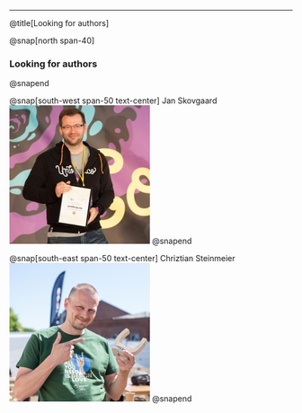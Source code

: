 ---

@title[Looking for authors]

@snap[north span-40]

### Looking for authors

@snapend

@snap[south-west span-50 text-center]
Jan Skovgaard
![Jan Skovgaard](template/img/jan.jpg)
@snapend

@snap[south-east span-50 text-center]
Chriztian Steinmeier
![Chriztian Steinmeier](template/img/chriztian.jpg)
@snapend

